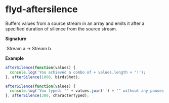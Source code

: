 # flyd-aftersilence
Buffers values from a source stream in an array and emits it after a
specified duration of silience from the source stream.

__Signature__

`Stream a -> Stream b

__Example__

```javascript
afterSilence(function(values) {
  console.log('You achieved a combo of + values.length + '!');
}, afterSilence(1000, birdsShot);
```

```javascript
afterSilence(function(values) {
  console.log('You typed: "' + values.join('') + '" without any pauses');
}, afterSilence(300, characterTyped);
```
